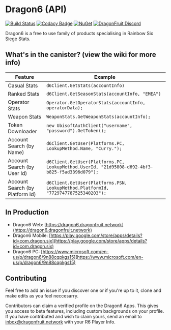 
# Dragon6 (API)

[![Build Status](https://travis-ci.org/dragonfruitnetwork/Dragon6-API.svg?branch=master)](https://travis-ci.org/dragonfruitnetwork/Dragon6-API) [![Codacy Badge](https://api.codacy.com/project/badge/Grade/b9aeacb9dd754f4a8bc50fb3498958ab)](https://www.codacy.com/gh/dragonfruitnetwork/Dragon6-API) [![NuGet](https://img.shields.io/nuget/v/Dragon6.API.svg?style=popout)](https://www.nuget.org/packages/Dragon6.API/) [![DragonFruit Discord](https://img.shields.io/discord/482528405292843018?label=Discord&style=popout)](https://discord.gg/VA26u5Z)

Dragon6 is a free to use family of products specialising in Rainbow Six Siege Stats.

## What's in the canister? (view the wiki for more info)

|Feature|Example|
|--|--|
|Casual Stats|`d6Client.GetStats(accountInfo)`|
|Ranked Stats|`d6Client.GetSeasonStats(accountInfo, "EMEA")`|
|Operator Stats|`Operator.GetOperatorStats(accountInfo, operatorData);`|
|Weapon Stats|`WeaponStats.GetWeaponStats(accountInfo);`|
|Token Downloader|`new UbisoftAuthClient("username", "password").GetToken();`|
|Account Search (by Name)|`d6Client.GetUser(Platforms.PC, LookupMethod.Name, "Curry.");`|
|Account Search (by User Id)|`d6Client.GetUser(Platforms.PC, LookupMethod.UserId, "21d95808-d692-4bf3-b825-f5ad3396d079");`|
|Account Search (by Platform Id)|`d6Client.GetUser(Platforms.PSN, LookupMethod.PlatformId, "7729747787525340203");`|


## In Production

- Dragon6 Web: [https://dragon6.dragonfruit.network](https://dragon6.dragonfruit.network)
- Dragon6 Mobile: [https://play.google.com/store/apps/details?id=com.dragon.six](https://play.google.com/store/apps/details?id=com.dragon.six)
- Dragon6 PC: [https://www.microsoft.com/en-us/p/dragon6/9n88cqpkgs15](https://www.microsoft.com/en-us/p/dragon6/9n88cqpkgs15)

## Contributing

Feel free to add an issue if you discover one or if you're up to it, clone and make edits as you feel neccesarry. 

Contributors can claim a verified profile on the Dragon6 Apps. This gives you access to beta features, including custom backgrounds on your profile. If you have contributed and wish to claim yours, send an email to inbox@dragonfruit.network with your R6 Player Info.
